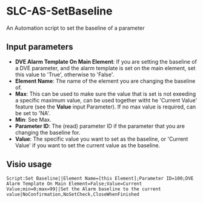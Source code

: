 # SLC-AS-SetBaseline
An Automation script to set the baseline of a parameter

## Input parameters
* **DVE Alarm Template On Main Element**: If you are setting the baseline of a DVE parameter, and the alarm template is set on the main element, set this value to 'True', otherwise to 'False'.
* **Element Name**: The name of the element you are changing the baseline of.
*  **Max**: This can be used to make sure the value that is set is not exeeding a specific maximum value, can be used together witht he 'Current Value' feature (see the **Value** input Parameter). If no max value is required, can be set to 'NA'.
*  **Min**: See Max.
*  **Parameter ID**: The (read) parameter ID if the parameter that you are changing the baseline for.
*  **Value**: The specific value you want to set as the baseline, or 'Current Value' if you want to set the current value as the baseline.

## Visio usage
```
Script:Set Baseline||Element Name=[this Element];Parameter ID=100;DVE Alarm Template On Main Element=False;Value=Current Value;min=0;max=99||Set the Alarm baseline to the current value|NoConfirmation,NoSetCheck,CloseWhenFinished
```